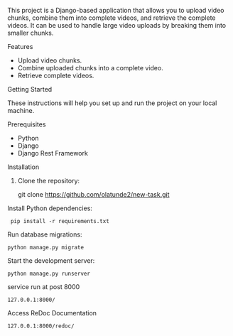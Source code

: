 

This project is a Django-based application that allows you to upload video chunks, combine them into complete videos, and retrieve the complete videos. It can be used to handle large video uploads by breaking them into smaller chunks.

Features

- Upload video chunks.
- Combine uploaded chunks into a complete video.
- Retrieve complete videos.

Getting Started

These instructions will help you set up and run the project on your local machine.

Prerequisites

- Python 
- Django 
- Django Rest Framework 

 Installation

1. Clone the repository:

   
   git clone https://github.com/olatunde2/new-task.git

Install Python dependencies:

     pip install -r requirements.txt
   
Run database migrations:

    python manage.py migrate

Start the development server:

    python manage.py runserver
    
service run at post 8000 

    127.0.0.1:8000/
    
Access ReDoc Documentation

    127.0.0.1:8000/redoc/

